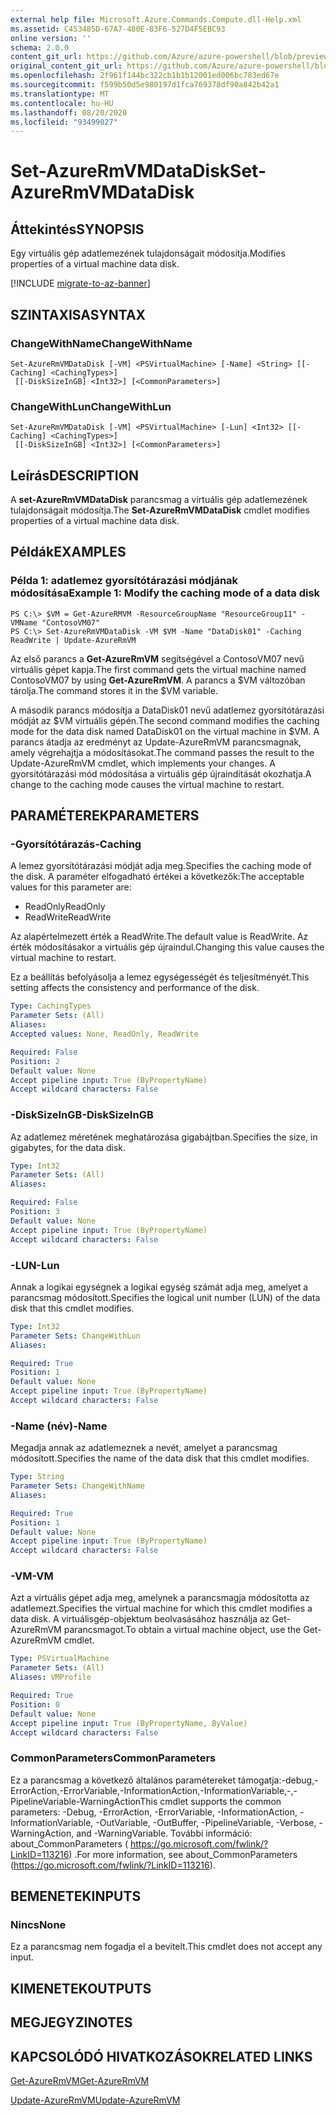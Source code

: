 ```yaml
---
external help file: Microsoft.Azure.Commands.Compute.dll-Help.xml
ms.assetid: C453485D-67A7-480E-83F6-527D4F5EBC93
online version: ''
schema: 2.0.0
content_git_url: https://github.com/Azure/azure-powershell/blob/preview/src/ResourceManager/Compute/Stack/Commands.Compute/help/Set-AzureRMVMDataDisk.md
original_content_git_url: https://github.com/Azure/azure-powershell/blob/preview/src/ResourceManager/Compute/Stack/Commands.Compute/help/Set-AzureRMVMDataDisk.md
ms.openlocfilehash: 2f961f144bc322cb1b1b12001ed006bc783ed67e
ms.sourcegitcommit: f599b50d5e980197d1fca769378df90a842b42a1
ms.translationtype: MT
ms.contentlocale: hu-HU
ms.lasthandoff: 08/20/2020
ms.locfileid: "93499027"
---
```

# <span data-ttu-id="2db67-101">Set-AzureRmVMDataDisk</span><span class="sxs-lookup"><span data-stu-id="2db67-101">Set-AzureRmVMDataDisk</span></span>

## <span data-ttu-id="2db67-102">Áttekintés</span><span class="sxs-lookup"><span data-stu-id="2db67-102">SYNOPSIS</span></span>
<span data-ttu-id="2db67-103">Egy virtuális gép adatlemezének tulajdonságait módosítja.</span><span class="sxs-lookup"><span data-stu-id="2db67-103">Modifies properties of a virtual machine data disk.</span></span>

[!INCLUDE [migrate-to-az-banner](../../includes/migrate-to-az-banner.md)]

## <span data-ttu-id="2db67-104">SZINTAXISA</span><span class="sxs-lookup"><span data-stu-id="2db67-104">SYNTAX</span></span>

### <span data-ttu-id="2db67-105">ChangeWithName</span><span class="sxs-lookup"><span data-stu-id="2db67-105">ChangeWithName</span></span>
```
Set-AzureRmVMDataDisk [-VM] <PSVirtualMachine> [-Name] <String> [[-Caching] <CachingTypes>]
 [[-DiskSizeInGB] <Int32>] [<CommonParameters>]
```

### <span data-ttu-id="2db67-106">ChangeWithLun</span><span class="sxs-lookup"><span data-stu-id="2db67-106">ChangeWithLun</span></span>
```
Set-AzureRmVMDataDisk [-VM] <PSVirtualMachine> [-Lun] <Int32> [[-Caching] <CachingTypes>]
 [[-DiskSizeInGB] <Int32>] [<CommonParameters>]
```

## <span data-ttu-id="2db67-107">Leírás</span><span class="sxs-lookup"><span data-stu-id="2db67-107">DESCRIPTION</span></span>
<span data-ttu-id="2db67-108">A **set-AzureRmVMDataDisk** parancsmag a virtuális gép adatlemezének tulajdonságait módosítja.</span><span class="sxs-lookup"><span data-stu-id="2db67-108">The **Set-AzureRmVMDataDisk** cmdlet modifies properties of a virtual machine data disk.</span></span>

## <span data-ttu-id="2db67-109">Példák</span><span class="sxs-lookup"><span data-stu-id="2db67-109">EXAMPLES</span></span>

### <span data-ttu-id="2db67-110">Példa 1: adatlemez gyorsítótárazási módjának módosítása</span><span class="sxs-lookup"><span data-stu-id="2db67-110">Example 1: Modify the caching mode of a data disk</span></span>
```
PS C:\> $VM = Get-AzureRMVM -ResourceGroupName "ResourceGroup11" -VMName "ContosoVM07"
PS C:\> Set-AzureRmVMDataDisk -VM $VM -Name "DataDisk01" -Caching ReadWrite | Update-AzureRmVM
```

<span data-ttu-id="2db67-111">Az első parancs a **Get-AzureRmVM** segítségével a ContosoVM07 nevű virtuális gépet kapja.</span><span class="sxs-lookup"><span data-stu-id="2db67-111">The first command gets the virtual machine named ContosoVM07 by using **Get-AzureRmVM**.</span></span>
<span data-ttu-id="2db67-112">A parancs a $VM változóban tárolja.</span><span class="sxs-lookup"><span data-stu-id="2db67-112">The command stores it in the $VM variable.</span></span>

<span data-ttu-id="2db67-113">A második parancs módosítja a DataDisk01 nevű adatlemez gyorsítótárazási módját az $VM virtuális gépén.</span><span class="sxs-lookup"><span data-stu-id="2db67-113">The second command modifies the caching mode for the data disk named DataDisk01 on the virtual machine in $VM.</span></span>
<span data-ttu-id="2db67-114">A parancs átadja az eredményt az Update-AzureRmVM parancsmagnak, amely végrehajtja a módosításokat.</span><span class="sxs-lookup"><span data-stu-id="2db67-114">The command passes the result to the Update-AzureRmVM cmdlet, which implements your changes.</span></span>
<span data-ttu-id="2db67-115">A gyorsítótárazási mód módosítása a virtuális gép újraindítását okozhatja.</span><span class="sxs-lookup"><span data-stu-id="2db67-115">A change to the caching mode causes the virtual machine to restart.</span></span>

## <span data-ttu-id="2db67-116">PARAMÉTEREK</span><span class="sxs-lookup"><span data-stu-id="2db67-116">PARAMETERS</span></span>

### <span data-ttu-id="2db67-117">-Gyorsítótárazás</span><span class="sxs-lookup"><span data-stu-id="2db67-117">-Caching</span></span>
<span data-ttu-id="2db67-118">A lemez gyorsítótárazási módját adja meg.</span><span class="sxs-lookup"><span data-stu-id="2db67-118">Specifies the caching mode of the disk.</span></span>
<span data-ttu-id="2db67-119">A paraméter elfogadható értékei a következők:</span><span class="sxs-lookup"><span data-stu-id="2db67-119">The acceptable values for this parameter are:</span></span>

- <span data-ttu-id="2db67-120">ReadOnly</span><span class="sxs-lookup"><span data-stu-id="2db67-120">ReadOnly</span></span>
- <span data-ttu-id="2db67-121">ReadWrite</span><span class="sxs-lookup"><span data-stu-id="2db67-121">ReadWrite</span></span>

<span data-ttu-id="2db67-122">Az alapértelmezett érték a ReadWrite.</span><span class="sxs-lookup"><span data-stu-id="2db67-122">The default value is ReadWrite.</span></span>
<span data-ttu-id="2db67-123">Az érték módosításakor a virtuális gép újraindul.</span><span class="sxs-lookup"><span data-stu-id="2db67-123">Changing this value causes the virtual machine to restart.</span></span>

<span data-ttu-id="2db67-124">Ez a beállítás befolyásolja a lemez egységességét és teljesítményét.</span><span class="sxs-lookup"><span data-stu-id="2db67-124">This setting affects the consistency and performance of the disk.</span></span>

```yaml
Type: CachingTypes
Parameter Sets: (All)
Aliases: 
Accepted values: None, ReadOnly, ReadWrite

Required: False
Position: 2
Default value: None
Accept pipeline input: True (ByPropertyName)
Accept wildcard characters: False
```

### <span data-ttu-id="2db67-125">-DiskSizeInGB</span><span class="sxs-lookup"><span data-stu-id="2db67-125">-DiskSizeInGB</span></span>
<span data-ttu-id="2db67-126">Az adatlemez méretének meghatározása gigabájtban.</span><span class="sxs-lookup"><span data-stu-id="2db67-126">Specifies the size, in gigabytes, for the data disk.</span></span>

```yaml
Type: Int32
Parameter Sets: (All)
Aliases: 

Required: False
Position: 3
Default value: None
Accept pipeline input: True (ByPropertyName)
Accept wildcard characters: False
```

### <span data-ttu-id="2db67-127">-LUN</span><span class="sxs-lookup"><span data-stu-id="2db67-127">-Lun</span></span>
<span data-ttu-id="2db67-128">Annak a logikai egységnek a logikai egység számát adja meg, amelyet a parancsmag módosított.</span><span class="sxs-lookup"><span data-stu-id="2db67-128">Specifies the logical unit number (LUN) of the data disk that this cmdlet modifies.</span></span>

```yaml
Type: Int32
Parameter Sets: ChangeWithLun
Aliases: 

Required: True
Position: 1
Default value: None
Accept pipeline input: True (ByPropertyName)
Accept wildcard characters: False
```

### <span data-ttu-id="2db67-129">-Name (név)</span><span class="sxs-lookup"><span data-stu-id="2db67-129">-Name</span></span>
<span data-ttu-id="2db67-130">Megadja annak az adatlemeznek a nevét, amelyet a parancsmag módosított.</span><span class="sxs-lookup"><span data-stu-id="2db67-130">Specifies the name of the data disk that this cmdlet modifies.</span></span>

```yaml
Type: String
Parameter Sets: ChangeWithName
Aliases: 

Required: True
Position: 1
Default value: None
Accept pipeline input: True (ByPropertyName)
Accept wildcard characters: False
```

### <span data-ttu-id="2db67-131">-VM</span><span class="sxs-lookup"><span data-stu-id="2db67-131">-VM</span></span>
<span data-ttu-id="2db67-132">Azt a virtuális gépet adja meg, amelynek a parancsmagja módosította az adatlemezt.</span><span class="sxs-lookup"><span data-stu-id="2db67-132">Specifies the virtual machine for which this cmdlet modifies a data disk.</span></span>
<span data-ttu-id="2db67-133">A virtuálisgép-objektum beolvasásához használja az Get-AzureRmVM parancsmagot.</span><span class="sxs-lookup"><span data-stu-id="2db67-133">To obtain a virtual machine object, use the Get-AzureRmVM cmdlet.</span></span>

```yaml
Type: PSVirtualMachine
Parameter Sets: (All)
Aliases: VMProfile

Required: True
Position: 0
Default value: None
Accept pipeline input: True (ByPropertyName, ByValue)
Accept wildcard characters: False
```

### <span data-ttu-id="2db67-134">CommonParameters</span><span class="sxs-lookup"><span data-stu-id="2db67-134">CommonParameters</span></span>
<span data-ttu-id="2db67-135">Ez a parancsmag a következő általános paramétereket támogatja:-debug,-ErrorAction,-ErrorVariable,-InformationAction,-InformationVariable,-,-PipelineVariable-WarningAction</span><span class="sxs-lookup"><span data-stu-id="2db67-135">This cmdlet supports the common parameters: -Debug, -ErrorAction, -ErrorVariable, -InformationAction, -InformationVariable, -OutVariable, -OutBuffer, -PipelineVariable, -Verbose, -WarningAction, and -WarningVariable.</span></span> <span data-ttu-id="2db67-136">További információ: about_CommonParameters ( https://go.microsoft.com/fwlink/?LinkID=113216) .</span><span class="sxs-lookup"><span data-stu-id="2db67-136">For more information, see about_CommonParameters (https://go.microsoft.com/fwlink/?LinkID=113216).</span></span>

## <span data-ttu-id="2db67-137">BEMENETEK</span><span class="sxs-lookup"><span data-stu-id="2db67-137">INPUTS</span></span>

### <span data-ttu-id="2db67-138">Nincs</span><span class="sxs-lookup"><span data-stu-id="2db67-138">None</span></span>
<span data-ttu-id="2db67-139">Ez a parancsmag nem fogadja el a bevitelt.</span><span class="sxs-lookup"><span data-stu-id="2db67-139">This cmdlet does not accept any input.</span></span>

## <span data-ttu-id="2db67-140">KIMENETEK</span><span class="sxs-lookup"><span data-stu-id="2db67-140">OUTPUTS</span></span>

## <span data-ttu-id="2db67-141">MEGJEGYZI</span><span class="sxs-lookup"><span data-stu-id="2db67-141">NOTES</span></span>

## <span data-ttu-id="2db67-142">KAPCSOLÓDÓ HIVATKOZÁSOK</span><span class="sxs-lookup"><span data-stu-id="2db67-142">RELATED LINKS</span></span>

[<span data-ttu-id="2db67-143">Get-AzureRmVM</span><span class="sxs-lookup"><span data-stu-id="2db67-143">Get-AzureRmVM</span></span>](./Get-AzureRmVM.md)

[<span data-ttu-id="2db67-144">Update-AzureRmVM</span><span class="sxs-lookup"><span data-stu-id="2db67-144">Update-AzureRmVM</span></span>](./Update-AzureRmVM.md)


